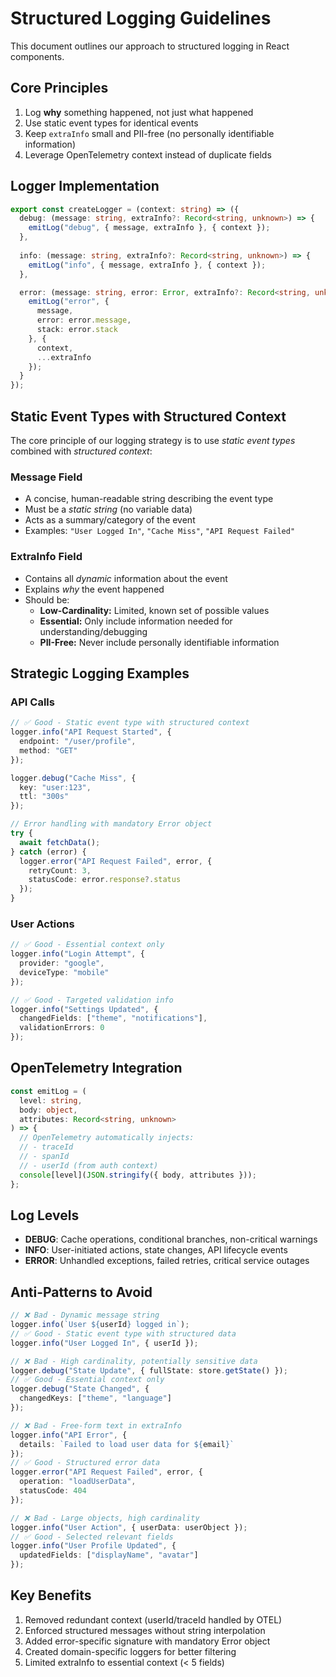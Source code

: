 # Structured Logging Guidelines

This document outlines our approach to structured logging in React components.

## Core Principles

1. Log **why** something happened, not just what happened
2. Use static event types for identical events
3. Keep `extraInfo` small and PII-free (no personally identifiable information)
4. Leverage OpenTelemetry context instead of duplicate fields

## Logger Implementation

```typescript
export const createLogger = (context: string) => ({
  debug: (message: string, extraInfo?: Record<string, unknown>) => {
    emitLog("debug", { message, extraInfo }, { context });
  },
  
  info: (message: string, extraInfo?: Record<string, unknown>) => {
    emitLog("info", { message, extraInfo }, { context });
  },

  error: (message: string, error: Error, extraInfo?: Record<string, unknown>) => {
    emitLog("error", { 
      message,
      error: error.message,
      stack: error.stack 
    }, { 
      context,
      ...extraInfo
    });
  }
});
```

## Static Event Types with Structured Context

The core principle of our logging strategy is to use *static event types* combined with *structured context*:

### Message Field
- A concise, human-readable string describing the event type
- Must be a *static string* (no variable data)
- Acts as a summary/category of the event
- Examples: `"User Logged In"`, `"Cache Miss"`, `"API Request Failed"`

### ExtraInfo Field
- Contains all *dynamic* information about the event
- Explains *why* the event happened
- Should be:
  - **Low-Cardinality:** Limited, known set of possible values
  - **Essential:** Only include information needed for understanding/debugging
  - **PII-Free:** Never include personally identifiable information

## Strategic Logging Examples

### API Calls
```typescript
// ✅ Good - Static event type with structured context
logger.info("API Request Started", {
  endpoint: "/user/profile",
  method: "GET"
});

logger.debug("Cache Miss", { 
  key: "user:123",
  ttl: "300s" 
});

// Error handling with mandatory Error object
try {
  await fetchData();
} catch (error) {
  logger.error("API Request Failed", error, {
    retryCount: 3,
    statusCode: error.response?.status
  });
}
```

### User Actions
```typescript
// ✅ Good - Essential context only
logger.info("Login Attempt", {
  provider: "google",
  deviceType: "mobile"
});

// ✅ Good - Targeted validation info
logger.info("Settings Updated", {
  changedFields: ["theme", "notifications"],
  validationErrors: 0
});
```

## OpenTelemetry Integration

```typescript
const emitLog = (
  level: string, 
  body: object, 
  attributes: Record<string, unknown>
) => {
  // OpenTelemetry automatically injects:
  // - traceId
  // - spanId
  // - userId (from auth context)
  console[level](JSON.stringify({ body, attributes }));
};
```

## Log Levels

- **DEBUG**: Cache operations, conditional branches, non-critical warnings
- **INFO**: User-initiated actions, state changes, API lifecycle events  
- **ERROR**: Unhandled exceptions, failed retries, critical service outages

## Anti-Patterns to Avoid

```typescript
// ❌ Bad - Dynamic message string
logger.info(`User ${userId} logged in`);
// ✅ Good - Static event type with structured data
logger.info("User Logged In", { userId });

// ❌ Bad - High cardinality, potentially sensitive data
logger.debug("State Update", { fullState: store.getState() });
// ✅ Good - Essential context only
logger.debug("State Changed", { 
  changedKeys: ["theme", "language"]
});

// ❌ Bad - Free-form text in extraInfo
logger.info("API Error", { 
  details: `Failed to load user data for ${email}` 
});
// ✅ Good - Structured error data
logger.error("API Request Failed", error, {
  operation: "loadUserData",
  statusCode: 404
});

// ❌ Bad - Large objects, high cardinality
logger.info("User Action", { userData: userObject });
// ✅ Good - Selected relevant fields
logger.info("User Profile Updated", {
  updatedFields: ["displayName", "avatar"]
});
```

## Key Benefits

1. Removed redundant context (userId/traceId handled by OTEL)
2. Enforced structured messages without string interpolation
3. Added error-specific signature with mandatory Error object
4. Created domain-specific loggers for better filtering
5. Limited extraInfo to essential context (< 5 fields)